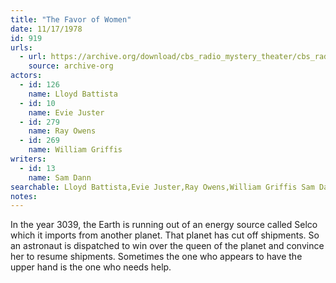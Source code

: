 ```yaml
---
title: "The Favor of Women"
date: 11/17/1978
id: 919
urls: 
  - url: https://archive.org/download/cbs_radio_mystery_theater/cbs_radio_mystery_theater-0901-0950.zip/cbs_radio_mystery_theater-0901-0950%2Fcbsrmt_0919_the_favor_of_women.mp3
    source: archive-org
actors:  
  - id: 126
    name: Lloyd Battista  
  - id: 10
    name: Evie Juster  
  - id: 279
    name: Ray Owens  
  - id: 269
    name: William Griffis
writers:  
  - id: 13
    name: Sam Dann
searchable: Lloyd Battista,Evie Juster,Ray Owens,William Griffis Sam Dann
notes:  
---
```

In the year 3039, the Earth is running out of an energy source called Selco which it imports from another planet. That planet has cut off shipments. So an astronaut is dispatched to win over the queen of the planet and convince her to resume shipments. Sometimes the one who appears to have the upper hand is the one who needs help.